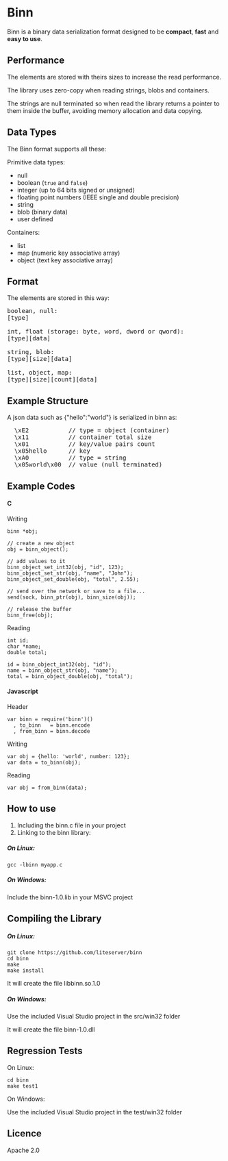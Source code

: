 Binn
====

Binn is a binary data serialization format designed to be **compact**, **fast** and **easy to use**.


Performance
-----------

The elements are stored with theirs sizes to increase the read performance.

The library uses zero-copy when reading strings, blobs and containers.

The strings are null terminated so when read the library returns a pointer to them inside the buffer, avoiding memory allocation and data copying.


Data Types
----------

The Binn format supports all these:

Primitive data types:

* null
* boolean (<code>true</code> and <code>false</code>)
* integer (up to 64 bits signed or unsigned)
* floating point numbers (IEEE single and double precision)
* string
* blob (binary data)
* user defined

Containers:

* list
* map (numeric key associative array)
* object (text key associative array)

Format
--------
The elements are stored in this way:
<pre>
boolean, null:
[type]

int, float (storage: byte, word, dword or qword):
[type][data]

string, blob:
[type][size][data]

list, object, map:
[type][size][count][data]
</pre>

Example Structure
---------------------
A json data such as {"hello":"world"} is serialized in binn as:
<pre>
  \xE2           // type = object (container)
  \x11           // container total size
  \x01           // key/value pairs count
  \x05hello      // key
  \xA0           // type = string
  \x05world\x00  // value (null terminated)
</pre>

Example Codes
------------------

#### C
Writing
```
binn *obj;

// create a new object
obj = binn_object();

// add values to it
binn_object_set_int32(obj, "id", 123);
binn_object_set_str(obj, "name", "John");
binn_object_set_double(obj, "total", 2.55);

// send over the network or save to a file...
send(sock, binn_ptr(obj), binn_size(obj));

// release the buffer
binn_free(obj);
```
Reading
```
int id;
char *name;
double total;

id = binn_object_int32(obj, "id");
name = binn_object_str(obj, "name");
total = binn_object_double(obj, "total");
```

#### Javascript
Header
```
var binn = require('binn')()
  , to_binn   = binn.encode
  , from_binn = binn.decode
```
Writing
```
var obj = {hello: 'world', number: 123};
var data = to_binn(obj);
```
Reading
```
var obj = from_binn(data);
```

How to use
----------

 1. Including the binn.c file in your project
 2. Linking to the binn library:

##### On Linux:
```
gcc -lbinn myapp.c
```
##### On Windows:

Include the binn-1.0.lib in your MSVC project


Compiling the Library
---------------------

##### On Linux:

```
git clone https://github.com/liteserver/binn
cd binn
make
make install
```
It will create the file libbinn.so.1.0


##### On Windows:

Use the included Visual Studio project in the src/win32 folder

It will create the file binn-1.0.dll


Regression Tests
----------------

On Linux:

```
cd binn
make test1
```

On Windows:

Use the included Visual Studio project in the test/win32 folder


Licence
-------
Apache 2.0
